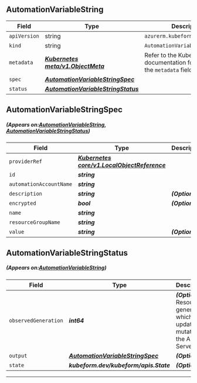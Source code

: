 ## AutomationVariableString
| Field | Type | Description |
| ------ | ----- | ----------- |
| `apiVersion` | string | `azurerm.kubeform.com/v1alpha1` |
|    `kind` | string | `AutomationVariableString` |
| `metadata` | ***[Kubernetes meta/v1.ObjectMeta](https://kubernetes.io/docs/reference/generated/kubernetes-api/v1.13/#objectmeta-v1-meta)***|Refer to the Kubernetes API documentation for the fields of the `metadata` field.|
| `spec` | ***[AutomationVariableStringSpec](#AutomationVariableStringSpec)***||
| `status` | ***[AutomationVariableStringStatus](#AutomationVariableStringStatus)***||
## AutomationVariableStringSpec
##### (Appears on:[AutomationVariableString](#AutomationVariableString), [AutomationVariableStringStatus](#AutomationVariableStringStatus))
| Field | Type | Description |
| ------ | ----- | ----------- |
| `providerRef` | ***[Kubernetes core/v1.LocalObjectReference](https://kubernetes.io/docs/reference/generated/kubernetes-api/v1.13/#localobjectreference-v1-core)***||
| `id` | ***string***||
| `automationAccountName` | ***string***||
| `description` | ***string***| ***(Optional)*** |
| `encrypted` | ***bool***| ***(Optional)*** |
| `name` | ***string***||
| `resourceGroupName` | ***string***||
| `value` | ***string***| ***(Optional)*** |
## AutomationVariableStringStatus
##### (Appears on:[AutomationVariableString](#AutomationVariableString))
| Field | Type | Description |
| ------ | ----- | ----------- |
| `observedGeneration` | ***int64***| ***(Optional)*** Resource generation, which is updated on mutation by the API Server.|
| `output` | ***[AutomationVariableStringSpec](#AutomationVariableStringSpec)***| ***(Optional)*** |
| `state` | ***kubeform.dev/kubeform/apis.State***| ***(Optional)*** |
---

